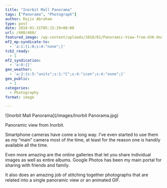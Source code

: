 ```yaml
---
title: "Inorbit Mall Panorama"
tags: ["Panorama", "Photograph"]
author: Rajiv Abraham
type: post
date: 2018-01-31T05:15:29+00:00
url: /460/460/
featured_image: /wp-content/uploads/2018/01/Panoramic-View-from-GVK-One.jpg
mf2_mp-syndicate-to:
  - 'a:1:{i:0;s:4:"none";}'
tcb2_ready:
  - 1
mf2_syndication:
  - 'a:0:{}'
geo_weather:
  - 'a:2:{s:5:"units";s:1:"C";s:4:"icon";s:4:"none";}'
geo_public:
  - 1
categories:
  - Photography
format: image

---
```

![Inorbit Mall Panorama](/images/Inorbit Panorama.jpg)

<p style="text-align: left;">
  Panoramic view from Inorbit.
</p>

<p style="text-align: left;">
  Smartphone cameras have come a long way. I&#8217;ve even started to use them as my &#8220;main&#8221; camera most of the time, at least for the reason one is handily available all the time.
</p>

<p style="text-align: left;">
  Even more amazing are the online galleries that let you share individual images as well as entire albums. Google Photos has been my main portal for sharing with friends and family.
</p>

<p style="text-align: left;">
  It also does an amazing job of stitching together photographs that are related into a single panoramic view or an animated GIF.
</p>